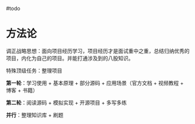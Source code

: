 #todo
# 方法论
调正战略思想：面向项目经历学习，项目经历才是面试重中之重，总结归纳优秀的项目，内化为自己的项目。并能打通涉及到的八股知识。

特殊顶级任务：整理项目

**第一轮**：学习使用 + 基本原理 + 部分源码 + 应用场景（官方文档 + 视频教程 + 博客 + 书籍）

**第二轮**：阅读源码 + 模拟实现 + 开源项目 + 多写多练

**并行**：整理知识库 + 刷题



